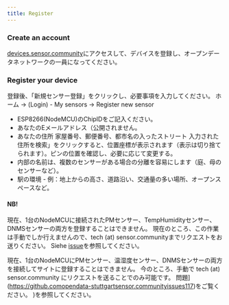 ```yaml
---
title: Register
---
```


### Create an account
[devices.sensor.community](https://devices.sensor.community)にアクセスして、デバイスを登録し、オープンデータネットワークの一員になってください。


### Register your device
登録後、「新規センサー登録」をクリックし、必要事項を入力してください。
ホーム -> (Login) - My sensors -> Register new sensor

* ESP8266(NodeMCU)のChipIDをご記入ください。
* あなたのEメールアドレス（公開されません。
* あなたの住所 家屋番号、郵便番号、都市名の入ったストリート 入力された住所を検索」をクリックすると、位置座標が表示されます（表示は切り捨てられます）。ピンの位置を確認し、必要に応じて変更する。
* 内部の名前は、複数のセンサーがある場合の分離を容易にします（庭、母のセンサーなど）。
* 駅の環境 - 例：地上からの高さ、道路沿い、交通量の多い場所、オープンスペースなど。

#### NB!
現在、1台のNodeMCUに接続されたPMセンサー、TempHumidityセンサー、DNMSセンサーの両方を登録することはできません。
現在のところ、この作業は手動でしか行えませんので、tech (at) sensor.communityまでリクエストをお送りください。
Siehe [issue](https://github.com/opendata-stuttgart/sensor.community/issues/117)を参照してください。

現在、1台のNodeMCUにPMセンサー、温湿度センサー、DNMSセンサーの両方を接続してサイトに登録することはできません。
今のところ、手動で tech (at) sensor.community にリクエストを送ることでのみ可能です。
問題](https://github.comopendata-stuttgartsensor.communityissues117)をご覧ください。
)を参照してください。
